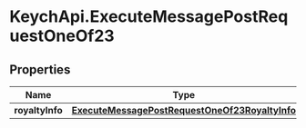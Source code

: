 # KeychApi.ExecuteMessagePostRequestOneOf23

## Properties

Name | Type | Description | Notes
------------ | ------------- | ------------- | -------------
**royaltyInfo** | [**ExecuteMessagePostRequestOneOf23RoyaltyInfo**](ExecuteMessagePostRequestOneOf23RoyaltyInfo.md) |  | 


